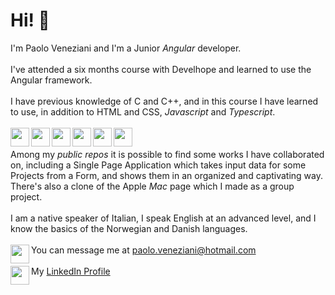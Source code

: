 # Hi!  👋

I'm Paolo Veneziani and I'm a Junior *Angular* developer.
<br>
<br>
I've attended a six months course with Develhope and learned to use the Angular framework. 
<br>
<br>
I have previous knowledge of C and C++,  and in this course I have learned to use, in addition to HTML and CSS, *Javascript* and *Typescript*.
<br>
<br>
<a href="http://www.angular.io"><img src="https://cdn.icon-icons.com/icons2/2699/PNG/512/angular_logo_icon_169595.png" align="left" height="30" width="30" ></a>
<a href="https://www.typescriptlang.org/"><img src="https://upload.wikimedia.org/wikipedia/commons/thumb/4/4c/Typescript_logo_2020.svg/1200px-Typescript_logo_2020.svg.png" align="left" height="30" width="30"></a>
<a href="https://en.wikipedia.org/wiki/JavaScript"><img src="https://upload.wikimedia.org/wikipedia/commons/7/73/Javascript-736400_960_720.png" align="left" height="30" width="30"></a>
<a href="https://sass-lang.com/"><img src="https://upload.wikimedia.org/wikipedia/commons/thumb/9/96/Sass_Logo_Color.svg/1200px-Sass_Logo_Color.svg.png" align="left" height="30" width="30"></a>
<a href="https://en.wikipedia.org/wiki/CSS"><img src="https://upload.wikimedia.org/wikipedia/commons/3/3c/CSS_text_representation_%28square%29.png" align="left" height="30" width="30"></a>
<a href="https://en.wikipedia.org/wiki/HTML"><img src="https://encrypted-tbn0.gstatic.com/images?q=tbn:ANd9GcQ5M65UFf7_hIfG_S6Z1S2qaB8ouSnZLyPHCA-xJeRP-qM0YErQ24F7P3Bg0lFARW6XFuo&usqp=CAU" align="left" height="30" width="30"></a>
<br>
<br>
Among my *public repos* it is possible to find some works I have collaborated on, including a Single Page Application which takes input data for some Projects from a Form, and shows them in an organized and captivating way. There's also a clone of the Apple *Mac* page which I made as a group project.
<br>
<br>
I am a native speaker of Italian, I speak English at an advanced level, and I know the basics of the Norwegian and Danish languages.
<br>
<br>
<a href="mailto:paolo.veneziani@hotmail.com"><img src="https://thumbs.dreamstime.com/b/icona-del-email-isolata-su-fondo-bianco-106510001.jpg" align="left" height="30" width="30"></a> You can message me at paolo.veneziani@hotmail.com
<br>
<br>
<a href="https://www.linkedin.com/in/paolo-massimo-veneziani-12b31b219/" style="text-decoration: none"><img src="https://cdn.icon-icons.com/icons2/1753/PNG/512/iconfinder-social-media-applications-14linkedin-4102586_113786.png" align="left" height="30" width="30"></a>My <a href="https://www.linkedin.com/in/paolo-massimo-veneziani-12b31b219/"> LinkedIn Profile</a>

